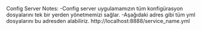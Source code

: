 Config Server Notes: 
-Config server uygulamamızın tüm konfigürasyon dosyalarını tek bir yerden yönetmemizi sağlar.
-Aşağıdaki adres gibi tüm yml dosyalarını bu adresden alabiliriz. 
    http://localhost:8888/service_name.yml
